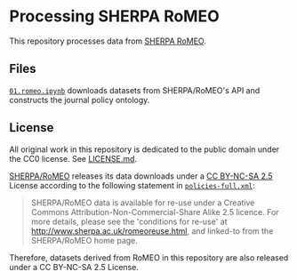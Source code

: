 # Processing SHERPA RoMEO

This repository processes data from [SHERPA RoMEO](http://www.sherpa.ac.uk/romeo/index.php).

## Files

[`01.romeo.ipynb`](01.romeo.ipynb) downloads datasets from SHERPA/RoMEO's API and constructs the journal policy ontology.

## License

All original work in this repository is dedicated to the public domain under the CC0 license.
See [LICENSE.md](../LICENSE.md).

[SHERPA/RoMEO](http://www.sherpa.ac.uk/romeo/index.php) releases its data downloads under a [CC BY-NC-SA 2.5](https://creativecommons.org/licenses/by-nc-sa/2.5/) License according to the following statement in [`policies-full.xml`](downloads/policies-full.xml):

> SHERPA/RoMEO data is available for re-use under a Creative Commons Attribution-Non-Commercial-Share Alike 2.5 licence.
For more details, please see the 'conditions for re-use' at http://www.sherpa.ac.uk/romeoreuse.html, and linked-to from the SHERPA/RoMEO home page.

Therefore, datasets derived from RoMEO in this repository are also released under a CC BY-NC-SA 2.5 License.
